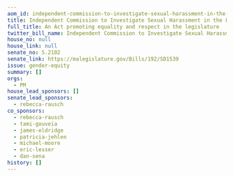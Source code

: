 ```yaml
---
aom_id: independent-commission-to-investigate-sexual-harassment-in-the-legislature
title: Independent Commission to Investigate Sexual Harassment in the Legislature
full_title: An Act promoting equality and respect in the legislature
twitter_bill_name: Independent Commission to Investigate Sexual Harassment in the Legislature
house_no: null
house_link: null
senate_no: S.2102
senate_link: https://malegislature.gov/Bills/192/SD1539
issue: gender-equity
summary: []
orgs:
  - PM
house_lead_sponsors: []
senate_lead_sponsors:
  - rebecca-rausch
co_sponsors:
  - rebecca-rausch
  - tami-gouveia
  - james-eldridge
  - patricia-jehlen
  - michael-moore
  - eric-lesser
  - dan-sena
history: []
---
```

